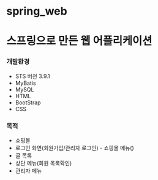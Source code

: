 # spring_web

스프링으로 만든 웹 어플리케이션
============

### 개발환경
- STS 버전 3.9.1
- MyBatis
- MySQL
- HTML
- BootStrap
- CSS

### 목적
- 쇼핑몰
- 로그인 화면(회원가입/관리자 로그인) - 쇼핑몰 메뉴()
- 글 목록
- 상단 메뉴(회원 목록확인)
- 관리자 메뉴
